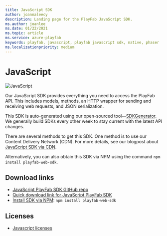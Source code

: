 ```yaml
---
title: JavaScript SDK
author: joannaleecy
description: Landing page for the PlayFab JavaScript SDK.
ms.author: joanlee
ms.date: 01/22/2021
ms.topic: article
ms.service: azure-playfab
keywords: playfab, javascript, playfab javascript sdk, native, phaser
ms.localizationpriority: medium
---
```


# JavaScript

![JavaScript](./media/javascript1.png)

Our JavaScript SDK provides everything you need to access the PlayFab API. This includes models, methods, an HTTP wrapper for sending and receiving web requests, and JSON serialization.

This SDK is auto-generated using our open-sourced tool&mdash;[SDKGenerator](../sdkgenerator/index.md). We generally build SDKs every other week to stay current with the latest API changes.

There are several methods to get this SDK. One method is to use our Content Delivery Network (CDN). For more details, see our blogpost about [JavaScript SDK via CDN](https://playfab.com/playfab-now-serving-javascript-sdk-via-cdn/).

Alternatively, you can also obtain this SDK via NPM using the command `npm install playfab-web-sdk`.

## Download links

- [JavaScript PlayFab SDK GitHub repo](https://github.com/PlayFab/JavaScriptSDK)
- [Quick download link for JavaScript PlayFab SDK](https://aka.ms/playfabjavascriptsdkdownload)
- [Install SDK via NPM](https://www.npmjs.com/package/playfab-web-sdk): `npm install playfab-web-sdk`

## Licenses

- [Javascript licenses](license.md)